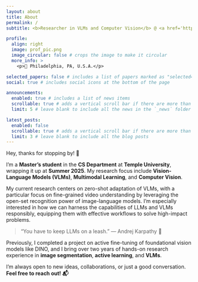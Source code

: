 ```yaml
---
layout: about
title: About
permalink: /
subtitle: <b>Researcher in VLMs and Computer Vision</b> @ <a href='https://www.temple.edu/'>Temple University</a>

profile:
  align: right
  image: prof_pic.png
  image_circular: false # crops the image to make it circular
  more_info: >
    <p>📍 Philadelphia, PA, U.S.A.</p>

selected_papers: false # includes a list of papers marked as "selected={true}"
social: true # includes social icons at the bottom of the page

announcements:
  enabled: true # includes a list of news items
  scrollable: true # adds a vertical scroll bar if there are more than 3 news items
  limit: 5 # leave blank to include all the news in the `_news` folder

latest_posts:
  enabled: false
  scrollable: true # adds a vertical scroll bar if there are more than 3 new posts items
  limit: 3 # leave blank to include all the blog posts
---
```



Hey, thanks for stopping by! 👋

I’m a <strong>Master’s student</strong> in the <strong>CS Department</strong> at <strong>Temple University</strong>, wrapping it up at <strong>Summer 2025</strong>. My research focus include <strong>Vision-Language Models (VLMs)</strong>, <strong>Multimodal Learning</strong>, and <strong>Computer Vision</strong>.

My current research centers on zero-shot adaptation of VLMs, with a particular focus on fine-grained video understanding by leveraging the open-set recognition power of image-language models. I’m especially interested in how we can harness the capabilities of LLMs and VLMs responsibly, equipping them with effective workflows to solve high-impact problems.

<blockquote>
<p>“You have to keep LLMs on a leash.” — Andrej Karpathy 🧠</p>
</blockquote>

Previously, I completed a project on active fine-tuning of foundational vision models like DINO, and I bring over two years of hands-on research experience in <strong>image segmentation</strong>, <strong>active learning</strong>, and <strong>VLMs</strong>.</p>

I’m always open to new ideas, collaborations, or just a good conversation. <strong>Feel free to reach out! 📬</strong>
